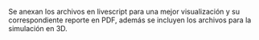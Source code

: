Se anexan los archivos en livescript para una mejor visualización y su correspondiente reporte en PDF, además se incluyen los archivos para la simulación en 3D.
